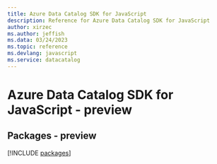 ```yaml
---
title: Azure Data Catalog SDK for JavaScript
description: Reference for Azure Data Catalog SDK for JavaScript
author: xirzec
ms.author: jeffish
ms.data: 03/24/2023
ms.topic: reference
ms.devlang: javascript
ms.service: datacatalog
---
```

# Azure Data Catalog SDK for JavaScript - preview
## Packages - preview
[!INCLUDE [packages](data-catalog-index.md)]